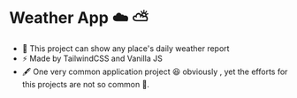 # Weather App ☁️ ⛅

- 🍂 This project can show any place's daily weather report
- ⚡ Made by TailwindCSS and Vanilla JS
- 🖋️ One very common application project 😆 obviously , yet the efforts for this projects are not so common 🌝.